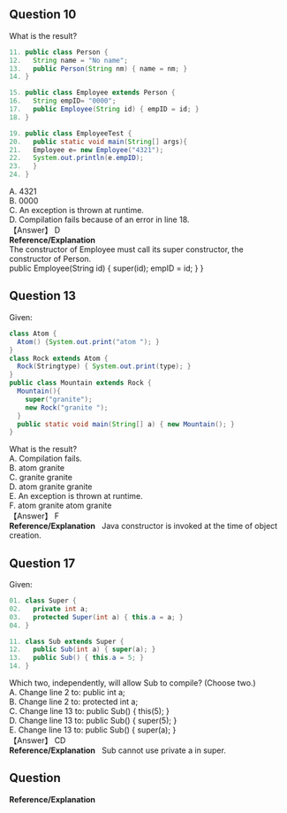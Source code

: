 ## Question 10
What is the result?  
```java
11. public class Person {
12.   String name = "No name";
13.   public Person(String nm) { name = nm; }
14. }

15. public class Employee extends Person {
16.   String empID= "0000";
17.   public Employee(String id) { empID = id; }
18. }

19. public class EmployeeTest {
20.   public static void main(String[] args){
21.   Employee e= new Employee("4321");
22.   System.out.println(e.empID);
23.   }
24. }
```
A. 4321  
B. 0000  
C. An exception is thrown at runtime.  
D. Compilation fails because of an error in line 18.  
【Answer】 D  
**Reference/Explanation**  
The constructor of Employee must call its super constructor, the constructor of Person.  
public Employee(String id) { super(id); empID = id; } }  

## Question 13
Given:
```java
class Atom {
  Atom() {System.out.print("atom "); }
}
class Rock extends Atom {
  Rock(Stringtype) { System.out.print(type); }
}
public class Mountain extends Rock {
  Mountain(){
    super("granite");
    new Rock("granite ");
  }
  public static void main(String[] a) { new Mountain(); }
}
```
What is the result?  
A. Compilation fails.  
B. atom granite  
C. granite granite  
D. atom granite granite  
E. An exception is thrown at runtime.  
F. atom granite atom granite  
【Answer】 F  
**Reference/Explanation**  
Java constructor is invoked at the time of object creation.  

## Question 17
Given:
```java
01. class Super {
02.   private int a;
03.   protected Super(int a) { this.a = a; }
04. }

11. class Sub extends Super {
12.   public Sub(int a) { super(a); }
13.   public Sub() { this.a = 5; }
14. }
```
Which two, independently, will allow Sub to compile? (Choose two.)  
A. Change line 2 to: public int a;  
B. Change line 2 to: protected int a;  
C. Change line 13 to: public Sub() { this(5); }  
D. Change line 13 to: public Sub() { super(5); }    
E. Change line 13 to: public Sub() { super(a); }  
【Answer】 CD  
**Reference/Explanation**  
Sub cannot use private a in super.  

## Question 

**Reference/Explanation**  


